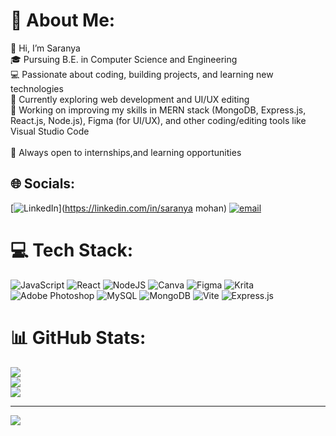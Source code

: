 # 💫 About Me:
👋 Hi, I’m Saranya<br>🎓 Pursuing B.E. in Computer Science and Engineering <br>💻 Passionate about coding, building projects, and learning new technologies<br>🌱 Currently exploring web development and UI/UX editing<br>🔭 Working on improving my skills in MERN stack (MongoDB, Express.js, React.js, Node.js), Figma (for UI/UX), and other coding/editing tools like Visual Studio Code<br><br>🚀 Always open to internships,and learning opportunities


## 🌐 Socials:
[![LinkedIn](https://img.shields.io/badge/LinkedIn-%230077B5.svg?logo=linkedin&logoColor=white)](https://linkedin.com/in/saranya mohan) [![email](https://img.shields.io/badge/Email-D14836?logo=gmail&logoColor=white)](mailto:saranyamohan7359@gmail.com) 

# 💻 Tech Stack:
![JavaScript](https://img.shields.io/badge/javascript-%23323330.svg?style=for-the-badge&logo=javascript&logoColor=%23F7DF1E) ![React](https://img.shields.io/badge/react-%2320232a.svg?style=for-the-badge&logo=react&logoColor=%2361DAFB) ![NodeJS](https://img.shields.io/badge/node.js-6DA55F?style=for-the-badge&logo=node.js&logoColor=white) ![Canva](https://img.shields.io/badge/Canva-%2300C4CC.svg?style=for-the-badge&logo=Canva&logoColor=white) ![Figma](https://img.shields.io/badge/figma-%23F24E1E.svg?style=for-the-badge&logo=figma&logoColor=white) ![Krita](https://img.shields.io/badge/Krita-203759?style=for-the-badge&logo=krita&logoColor=EEF37B) ![Adobe Photoshop](https://img.shields.io/badge/adobe%20photoshop-%2331A8FF.svg?style=for-the-badge&logo=adobe%20photoshop&logoColor=white) ![MySQL](https://img.shields.io/badge/mysql-4479A1.svg?style=for-the-badge&logo=mysql&logoColor=white) ![MongoDB](https://img.shields.io/badge/MongoDB-%234ea94b.svg?style=for-the-badge&logo=mongodb&logoColor=white) ![Vite](https://img.shields.io/badge/vite-%23646CFF.svg?style=for-the-badge&logo=vite&logoColor=white) ![Express.js](https://img.shields.io/badge/express.js-%23404d59.svg?style=for-the-badge&logo=express&logoColor=%2361DAFB)
# 📊 GitHub Stats:
![](https://github-readme-stats.vercel.app/api?username=saro6361&theme=dark&hide_border=false&include_all_commits=false&count_private=false)<br/>
![](https://nirzak-streak-stats.vercel.app/?user=saro6361&theme=dark&hide_border=false)<br/>
![](https://github-readme-stats.vercel.app/api/top-langs/?username=saro6361&theme=dark&hide_border=false&include_all_commits=false&count_private=false&layout=compact)

---
[![](https://visitcount.itsvg.in/api?id=saro6361&icon=0&color=0)](https://visitcount.itsvg.in)



<!---
saro6361/saro6361 is a ✨ special ✨ repository because its `README.md` (this file) appears on your GitHub profile.
You can click the Preview link to take a look at your changes.
--->
